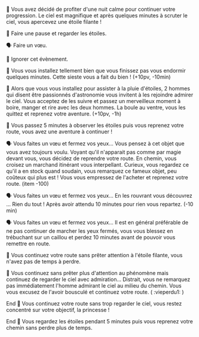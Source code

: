 :stars: Vous avez décidé de profiter d'une nuit calme pour continuer votre progression. Le ciel est magnifique et après quelques minutes à scruter le ciel, vous apercevez une étoile filante !

:stars: Faire une pause et regarder les étoiles.

:speaking_head: Faire un vœu.

:running: Ignorer cet évènement.


:stars: Vous vous installez tellement bien que vous finissez pas vous endormir quelques minutes. Cette sieste vous a fait du bien ! (+10pv, -10min)

:stars: Alors que vous vous installez pour assister à la pluie d'étoiles, 2 hommes qui disent être passionnés d'astronomie vous invitent à les rejoindre admirer le ciel. Vous acceptez de les suivre et passez un merveilleux moment à boire, manger et rire avec les deux hommes. La boule au ventre, vous les quittez et reprenez votre aventure. (+10pv, -1h)

:stars: Vous passez 5 minutes à observer les étoiles puis vous reprenez votre route, vous avez une aventure à continuer !


:speaking_head: Vous faites un vœu et fermez vos yeux... Vous pensez à cet objet que vous avez toujours voulu. Voyant qu'il n'apparait pas comme par magie devant vous, vous décidez de reprendre votre route. En chemin, vous croisez un marchand itinérant vous interpellant. Curieux, vous regardez ce qu'il a en stock quand soudain, vous remarquez ce fameux objet, peu coûteux qui plus est ! Vous vous empressez de l'acheter et reprenez votre route. (item -100)


:speaking_head: Vous faites un vœu et fermez vos yeux... En les rouvrant vous découvrez ... Rien du tout ! Après avoir attendu 10 minutes pour rien vous repartez.
(-10 min)

:speaking_head: Vous faites un vœu et fermez vos yeux... Il est en général préférable de ne pas continuer de marcher les yeux fermés, vous vous blessez en trébuchant sur un caillou et perdez 10 minutes avant de pouvoir vous remettre en route.


:running: Vous continuez votre route sans prêter attention à l'étoile filante, vous n'avez pas de temps à perdre.

:running: Vous continuez sans prêter plus d'attention au phénomène mais continuez de regarder le ciel avec admiration... Distrait, vous ne remarquez pas immédiatement l'homme admirant le ciel au milieu du chemin. Vous vous excusez de l'avoir bousculé et continuez votre route. ( :vieperdu1: )


End :running: Vous continuez votre route sans trop regarder le ciel, vous restez concentré sur votre objectif, la princesse !

End :running: Vous regardez les étoiles pendant 5 minutes puis vous reprenez votre chemin sans perdre plus de temps. 
